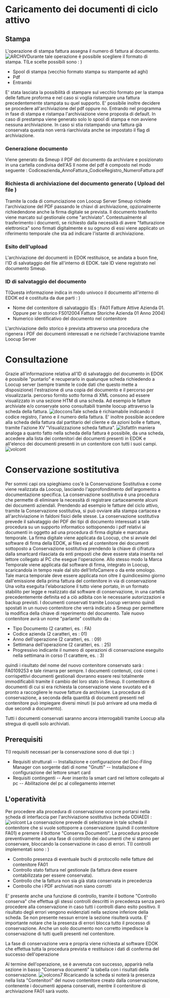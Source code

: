# Caricamento dei documenti di ciclo attivo
## Stampa
L'operazione di stampa fattura assegna il numero di fattura al documento.
![ARCHIV](https://doc.smeup.com/immagini/ODIAED_03/ARCHIV.png)Durante tale operazione è possibile scegliere il formato di stampa.
 T(Le scelte possibili sono : )
- Spool di stampa (vecchio formato stampa su stampante ad aghi)
- Pdf
- Entrambi

E' stata lasciata la possibilità di stampare sul vecchio formato per la stampa delle fatture proforma e nel caso si voglia ristampare una fattura precedentemente stampata su quel supporto.
E' possibile inoltre decidere se procedere all'archiviazione del pdf oppure no.
Entrando nel programma in fase di stampa e ristampa l'archiviazione viene proposta di default.
In caso di prestampa viene generato solo lo spool di stampa e non avviene nessuna archiviazione.
In caso si stia ristampando una fattura già conservata questa non verrà riarchiviata anche se impostato il flag di archiviazione.
### Generazione documento
Viene generato da Smeup il PDF del documento da archiviare e posizionato in una cartella condivisa dell'AS
Il nome del pdf è composto nel modo seguente : 
Codiceazienda_AnnoFattura_CodiceRegistro_NumeroFattura.pdf
### Richiesta di archiviazione del documento generato ( Upload del file )
Tramite la coda di comunciazione con Loocup Server Smeup richiede l'archiviazione del PDF passando le chiavi di archiviazione, opzionalmente richiedendone anche la firma digitale se prevista.
Il documento trasferito viene marcato sul gestionale come "archiviato".
Contestualmente al trasferimento i documenti, se richiesto dalla necessità di avere "fatturazione elettronica" sono firmati digitalmente e su ognuno di essi viene applicato un riferimento temporale che sta ad indicare l'istante di archiviazione.
### Esito dell'upload
L'archiviazione del documenti in EDOK restituisce, se andata a buon fine, l'ID di salvataggio del file all'interno di EDOK. tale ID viene registrato nel documento Smeup.
### ID di salvataggio del documento
 T(Questa informazione indica in modo univoco il documento all'interno di EDOK ed è costituita da due parti : )
- Nome del contenitore di salvataggio (Es :  FA01 Fatture Attive Azienda 01. Oppure per lo storico FS012004 Fatture Storiche Azienda 01 Anno 2004)
- Numerico identificativo del documento nel contenitore

L'archiviazione dello storico è prevista attraverso una procedura che rigenera i PDF dei documenti interessati e ne richiede l'archiviazione tramite Loocup Server

# Consultazione
Grazie all'informazione relativa all'ID di salvataggio del documento in EDOK è possibile "puntarlo" e recuperarlo in qualunque scheda richiedendo a Loocup server (sempre tramite le code dati che questo mette a disposizione) l'estrazione di una copia del documento e il percorso per visualizzarla. percorso fornito sotto forma di XML consono ad essere visualizzato in una sezione HTM di una scheda.
Ad esempio le fatture archiviate e/o conservate sono consultabili tramite loocup attraverso la scheda della fattura.
![doccons](https://doc.smeup.com/immagini/ODIAED_03/doccons.png)Tale scheda è richiamabile indicando il codice registro, l'anno e il numero della fattura.
E' inoltre possibile accedere alla scheda della fattura dal partitario del cliente e da azioni bolle e fatture, tramite l'azione XV "Visualizzazione scheda fattura".
![lisfatt](https://doc.smeup.com/immagini/ODIAED_03/lisfatt.png)In maniera analoga a quanto fatto nella scheda della fattura è possibile, da una scheda, accedere alla lista dei contenitori dei documenti presenti in EDOK e all'elenco dei documenti presenti in un contenitore con tutti i suoi campi.
![volcont](https://doc.smeup.com/immagini/ODIAED_03/volcont.png)
# Conservazione sostitutiva
Per sommi capi ora spieghiamo cos'è la Conservazione Sostitutiva e come viene realizzata da Loocup, lasciando l'approfondimento dell'argomento a documentazione specifica.
La conservazione sostitutiva è una procedura che permette di eliminare la necessità di registrare cartaceamente alcuni dei documenti aziendali. Prendendo ad esempio le fatture del ciclo attivo, tramite la Conservazione sostitutiva, si può ovviare alla stampa cartacea e all'archiviazione in faldoni fisici delle stesse.
La conservazione sostitutiva prevede il salvataggio dei PDF dei tipi di documento interessati a tale procedura su un supporto informatico sottoponendo i pdf relativi ai documenti in oggetto ad una procedura di firma digitale e marcatura temporale.
La firma digitale viene applicata da Loocup, che si avvale del software di firma della EDOK, ai files ed al contenitore dei documenti sottoposto a Conservazione sostitutiva prendendo la chiave di cifratura dalla smartcard rilasciata da enti preposti che deve essere stata inserita nel lettore collegato al PC che esegue l'operazione. Allo stesso modo la Marca Temporale viene applicata dal software di firma, integrato in Loocup, scaricandola in tempo reale dal sito dell'InfoCamere o da ente omologo. Tale marca temporale deve essere applicata non oltre il quindicesimo giorno dall'emissione della prima fattura del contenitore in via di conservazione
Una volta eseguita l'elaborazione il tutto viene portato, in un formato stabilito per legge e realizzato dal software di conservazione, in una cartella precedentemente definita ed a ciò adibita con le necessarie autorizzazioni e backup previsti.
I documenti conservati tramite Loocup verranno quindi spostati in un nuovo contenitore che verrà indicato a Smeup per permettere la modifica della chiave di reperimento del documento. Tale nuovo contenitore avrà un nome "parlante" costituito da : 

- Tipo Documento (2 caratteri, es. :  FA)
- Codice azienda (2 caratteri, es :  01)
- Anno dell'operazione (2 caratteri, es. :  09)
- Settimana dell'operazione (2 caratteri, es. :  25)
- Progressivo indicante il numero di operazioni di conservazione eseguito nella settimana in corso (1 carattere, es. :  3)

quindi i risultato del nome del nuovo contenitore conservato sarà :  FA0109253 e tale rimarra per sempre. I documenti contenuti, così come i corrispettivi documenti gestionali dovranno essere resi totalmente immodificabili tramite il cambio del loro stato in Smeup.
Il contenitore di documenti di cui si era richiesta la conservazione viene svuotato ed è pronto a raccogliere le nuove fatture da archiviare.
La procedura di conservazione, a seconda della quantità di documenti presenti nel contenitore può impiegare diversi minuti (si può arrivare ad una media di due secondi a documento).

Tutti i documenti conservati saranno ancora interrogabili tramite Loocup alla stregua di quelli solo archiviati.

## Prerequisiti
 T(I requisiti necessari per la conservazione sono di due tipi : )
- Requisiti strutturali
-- Installazione e configurazione del Doc-Filing Manager con sorgente dati di nome "Gnutti"
-- Installazione e configurazione del lettore smart card
- Requisiti contingenti
-- Aver inserito la smart card nel lettore collegato al pc
-- Abilitazione del pc al collegamento internet


## L'operatività
Per procedere alla procedura di conservazione occorre portarsi nella scheda di interfaccia per l'archiviazione sostitutiva (scheda ODIAED) : 
![volcont](https://doc.smeup.com/immagini/ODIAED_03/volcont.png)
La conservazione prevede di selezionare in tale scheda il contenitore che si vuole sottoporre a conservazione (quindi il contenitore FA01) e premere il bottone "Conserva Documenti".
La procedura procede preventivamente ad una fase di controllo dei documenti che si stanno per conservare, bloccando la conservazione in caso di errori.
 T(I controlli implementati sono : )
- Controllo presenza di eventuale buchi di protocollo nelle fatture del contenitore FA01
- Controllo stato fattura nel gestionale (la fattura deve essere contabilizzata per essere conservata).
- Controllo che la fattura non sia già stata conservata in precedenza
- Controllo che i PDF archiviati non siano corrotti


E' presente anche una funzione di controllo, tramite il bottone "Controllo conserva"  che effettua gli stessi controlli descritti in precedenza senza però procedere alla conservazione in caso tutti i controlli diano esito positivo.
Il risultato degli errori vengono evidenziati nella sezione inferiore della scheda. Se non presente nessun errore la sezione risulterà vuota.
E' importante notare che la presenza di errori blocca tutto il processo di conservazione. Anche un solo documento non corretto impedisce la conservazione di tutti quelli presenti nel contenitore.

La fase di conservazione vera e propria viene richiesta al software EDOK che effettua tutta la procedura prevista e restituisce i dati di conferma del successo dell'operazione

Al termine dell'operazione, se è avvenuta con successo, apparirà nella sezione in basso "Conserva documenti" la tabella con i risultati della conservazione.
![volcons7](https://doc.smeup.com/immagini/ODIAED_03/volcons7.png)
Ricaricando la scheda si noterà la presenza nella lista "Contenitori" del nuovo contenitore creato dalla conservazione, contenente i documenti appena conservati, mentre il contenitore di archiviazione FA01 sarà vuoto.
